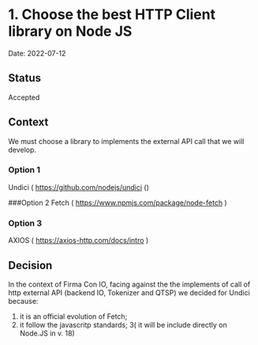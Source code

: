 # 1. Choose the best HTTP Client library on Node JS

Date: 2022-07-12

## Status

Accepted

## Context

We must choose a library to implements the external API call that we will develop.

### Option 1

Undici ( https://github.com/nodejs/undici ()

###Option 2
Fetch ( https://www.npmjs.com/package/node-fetch )

### Option 3

AXIOS ( https://axios-http.com/docs/intro )

## Decision

In the context of Firma Con IO, facing against the the implements of call of http external API (backend IO, Tokenizer and QTSP) we decided for Undici because:

1. it is an official evolution of Fetch;
2. it follow the javascritp standards;
   3( it will be include directly on Node.JS in v. 18)
